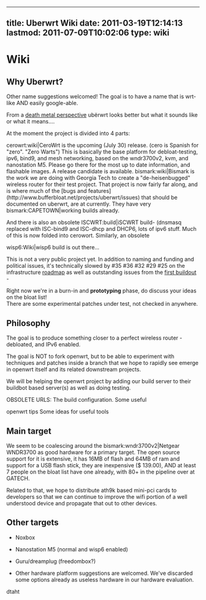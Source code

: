 
---
title: Uberwrt Wiki
date: 2011-03-19T12:14:13
lastmod: 2011-07-09T10:02:06
type: wiki
---
Wiki
====

Why Uberwrt?
------------

Other name suggestions welcomed! The goal is to have a name that is
wrt-like AND easily google-able.

From a [death metal
perspective](http://en.wikipedia.org/wiki/Metal_umlaut) ubërwrt looks
better but what it sounds like or what it means....

At the moment the project is divided into 4 parts:

<link>cerowrt:wiki|CeroWrt</link> is the upcoming (July 30) release.
(cero is Spanish for "zero". "Zero Warts") This is basically the base
platform for debloat-testing, ipv6, bind9, and mesh networking, based on
the wndr3700v2, kvm, and nanostation M5. Please go there for the most up
to date information, and flashable images. A release candidate is
available.

<link>bismark:wiki|Bismark</link> is the work we are doing with Georgia
Tech to create a "de-heisenbugged" wireless router for their test
project. That project is now fairly far along, and is where much of the
[bugs and features](http://www.bufferbloat.net/projects/uberwrt/issues)
that should be documented on uberwrt, are at currently. They have very
<link>bismark:CAPETOWN|working builds</link> already.

And there is also an obsolete <link>ISCWRT:build|iSCWRT build</link>-
(dnsmasq replaced with ISC-bind9 and ISC-dhcp and DHCP6, lots of ipv6
stuff. Much of this is now folded into cerowort. Similarly, an obsolete
<link>wisp6:Wiki|wisp6</link> build is out there...

This is not a very public project yet. In addition to naming and funding
and political issues, it's technically slowed by \#35 \#36 \#32 \#29
\#25 on the infrastructure
[roadmap](http://www.bufferbloat.net/projects/sysadmin/versions/2") as
well as outstanding issues from the [first
buildout](http://www.bufferbloat.net/projects/sysadmin/versions/1) -

Right now we're in a burn-in and **prototyping** phase, do discuss your
ideas on the bloat list!\
There are some <link>experimental patches</link> under test, not checked
in anywhere.

Philosophy
----------

The goal is to produce something closer to a <link>perfect wireless
router</link> - debloated, and <link>IPv6 enabled</link>.

The goal is NOT to fork openwrt, but to be able to experiment with
techniques and patches inside a branch that we hope to rapidly see
emerge in openwrt itself and its related downstream projects.

We will be helping the openwrt project by adding our build server to
their buildbot based server(s) as well as doing testing.

OBSOLETE URLS: The <link>build configuration</link>. Some useful
<link>openwrt tips</link> Some <link>ideas</link> for useful tools

Main target
-----------

We seem to be coalescing around the <link>bismark:wndr3700v2|Netgear
WNDR3700</link> as <link>good hardware</link> for a primary target. The
open source support for it is extensive, it has 16MB of flash and 64MB
of ram and support for a USB flash stick, they are inexpensive (\$
139.00), AND at least 7 people on the bloat list have one already, with
80+ in the pipeline over at GATECH.

Related to that, we hope to distribute ath9k based mini-pci cards to
developers so that we can continue to improve the wifi portion of a well
understood device and propagate that out to other devices.

Other targets
-------------

-   Noxbox

<!-- -->

-   Nanostation M5 (normal and <link>wisp6</link> enabled)

<!-- -->

-   Guru/dreamplug (freedombox?)

<!-- -->

-   Other hardware platform suggestions are welcomed. We've discarded
    some options already as <link>useless hardware</link> in our
    <link>hardware evaluation</link>.

<link>dtaht</link>
